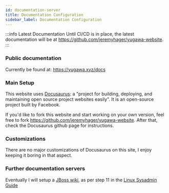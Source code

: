 ```yaml
---
id: documentation-server
title: Documentation Configuration
sidebar_label: Documentation Configuration
---
```


:::info Latest Documentation
Until CI/CD is in place, the latest documentation will be at https://github.com/jeremyhager/yugawa-website.
:::

### Public documentation
Currently be found at: https://yugawa.xyz/docs


### Main Setup
This website uses [Docusaurus](https://github.com/facebook/docusaurus): a "project for building, deploying, and maintaining open source project websites easily". It is an open-source project built by Facebook.

If you'd like to fork this website and start working on your own version, feel free to fork https://github.com/jeremyhager/yugawa-website.
After that, check the Docusaurus github page for instructions.

### Customizations
There are no major customizations of Docusaurus on this site, I enjoy keeping it boring in that aspect. 

### Further documentation servers
Eventually I will setup a [JBoss wiki](https://jbosswiki.jboss.org/), as per step 11 in the [Linux Sysadmin Guide](nixadmin-guide.md)

<!--
TODO
Find a way to automatically import server info later on. Foreman/Chef?
-->
